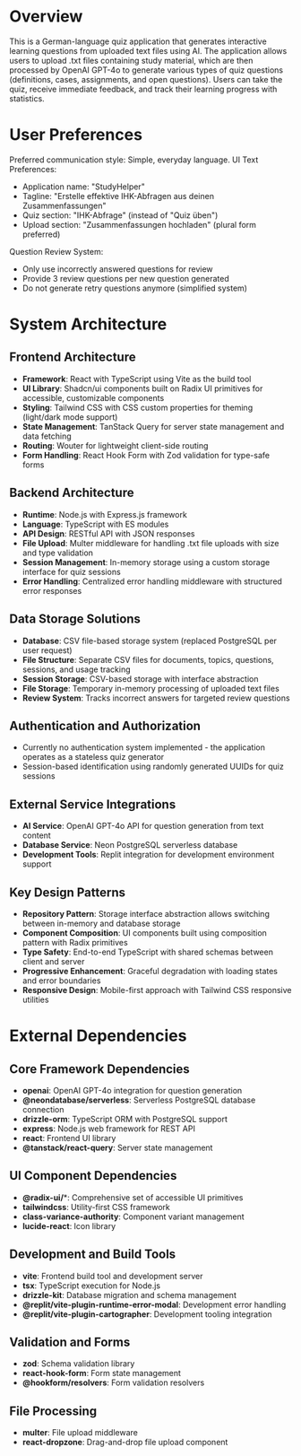 # Overview

This is a German-language quiz application that generates interactive learning questions from uploaded text files using AI. The application allows users to upload .txt files containing study material, which are then processed by OpenAI GPT-4o to generate various types of quiz questions (definitions, cases, assignments, and open questions). Users can take the quiz, receive immediate feedback, and track their learning progress with statistics.

# User Preferences

Preferred communication style: Simple, everyday language.
UI Text Preferences:
- Application name: "StudyHelper" 
- Tagline: "Erstelle effektive IHK-Abfragen aus deinen Zusammenfassungen"
- Quiz section: "IHK-Abfrage" (instead of "Quiz üben")
- Upload section: "Zusammenfassungen hochladen" (plural form preferred)

Question Review System:
- Only use incorrectly answered questions for review
- Provide 3 review questions per new question generated
- Do not generate retry questions anymore (simplified system)

# System Architecture

## Frontend Architecture
- **Framework**: React with TypeScript using Vite as the build tool
- **UI Library**: Shadcn/ui components built on Radix UI primitives for accessible, customizable components
- **Styling**: Tailwind CSS with CSS custom properties for theming (light/dark mode support)
- **State Management**: TanStack Query for server state management and data fetching
- **Routing**: Wouter for lightweight client-side routing
- **Form Handling**: React Hook Form with Zod validation for type-safe forms

## Backend Architecture
- **Runtime**: Node.js with Express.js framework
- **Language**: TypeScript with ES modules
- **API Design**: RESTful API with JSON responses
- **File Upload**: Multer middleware for handling .txt file uploads with size and type validation
- **Session Management**: In-memory storage using a custom storage interface for quiz sessions
- **Error Handling**: Centralized error handling middleware with structured error responses

## Data Storage Solutions
- **Database**: CSV file-based storage system (replaced PostgreSQL per user request)
- **File Structure**: Separate CSV files for documents, topics, questions, sessions, and usage tracking
- **Session Storage**: CSV-based storage with interface abstraction
- **File Storage**: Temporary in-memory processing of uploaded text files
- **Review System**: Tracks incorrect answers for targeted review questions

## Authentication and Authorization
- Currently no authentication system implemented - the application operates as a stateless quiz generator
- Session-based identification using randomly generated UUIDs for quiz sessions

## External Service Integrations
- **AI Service**: OpenAI GPT-4o API for question generation from text content
- **Database Service**: Neon PostgreSQL serverless database
- **Development Tools**: Replit integration for development environment support

## Key Design Patterns
- **Repository Pattern**: Storage interface abstraction allows switching between in-memory and database storage
- **Component Composition**: UI components built using composition pattern with Radix primitives
- **Type Safety**: End-to-end TypeScript with shared schemas between client and server
- **Progressive Enhancement**: Graceful degradation with loading states and error boundaries
- **Responsive Design**: Mobile-first approach with Tailwind CSS responsive utilities

# External Dependencies

## Core Framework Dependencies
- **openai**: OpenAI GPT-4o integration for question generation
- **@neondatabase/serverless**: Serverless PostgreSQL database connection
- **drizzle-orm**: TypeScript ORM with PostgreSQL support
- **express**: Node.js web framework for REST API
- **react**: Frontend UI library
- **@tanstack/react-query**: Server state management

## UI Component Dependencies
- **@radix-ui/***: Comprehensive set of accessible UI primitives
- **tailwindcss**: Utility-first CSS framework
- **class-variance-authority**: Component variant management
- **lucide-react**: Icon library

## Development and Build Tools
- **vite**: Frontend build tool and development server
- **tsx**: TypeScript execution for Node.js
- **drizzle-kit**: Database migration and schema management
- **@replit/vite-plugin-runtime-error-modal**: Development error handling
- **@replit/vite-plugin-cartographer**: Development tooling integration

## Validation and Forms
- **zod**: Schema validation library
- **react-hook-form**: Form state management
- **@hookform/resolvers**: Form validation resolvers

## File Processing
- **multer**: File upload middleware
- **react-dropzone**: Drag-and-drop file upload component